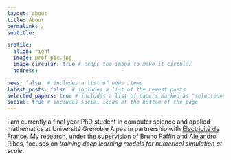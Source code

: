 ```yaml
---
layout: about
title: About
permalink: /
subtitle: 

profile:
  align: right
  image: prof_pic.jpg
  image_circular: true # crops the image to make it circular
  address: 

news: false  # includes a list of news items
latest_posts: false  # includes a list of the newest posts
selected_papers: true # includes a list of papers marked as "selected={true}"
social: true # includes social icons at the bottom of the page
---
```


I am currently a final year PhD student in computer science and applied mathematics at Université Grenoble Alpes in partnership with [Électricité de France](https://www.edf.fr/en/the-edf-group/inventing-the-future-of-energy/r-d-global-expertise). My research, under the supervision of [Bruno Raffin](https://team.inria.fr/datamove/team-members/bruno-raffin/) and Alejandro Ribes, focuses on *training deep learning models for numerical simulation at scale*.

